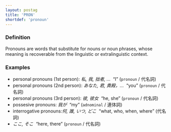 ```yaml
---
layout: postag
title: 'PRON'
shortdef: 'pronoun'
---
```


### Definition

Pronouns are words that substitute for nouns or noun phrases, whose meaning is recoverable from the linguistic or extralinguistic context.


### Examples

- personal pronouns (1st person): _私, 我, 拙者, ...&nbsp;_ “I” (`pronoun` / 代名詞)
- personal pronouns (2nd person): _あなた, 君, 貴殿，...&nbsp;_ “you” (`pronoun` / 代名詞)
- personal pronouns (3rd person): _彼, 彼女&nbsp;_ “he, she” (`pronoun` / 代名詞)
- possesive pronouns: _我が&nbsp;_ “my” (`adnominal` / 連体詞)
- interrogative pronouns:_何, 誰, いつ, どこ&nbsp;_ “what, who, when,  where” (代名詞)
- _ここ, そこ&nbsp;_ “here, there” (`pronoun` / 代名詞)

